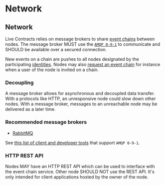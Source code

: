 # Network

## Network

Live Contracts relies on message brokers to share [event chains](https://github.com/legalthings/livecontracts-specs/tree/5edcc1c3291a4c211bb83072dfb2f8224eefe807/event-chains/README.md) between nodes. The message broker MUST use the [`AMQP 0-9-1`](https://www.rabbitmq.com/resources/specs/amqp0-9-1.pdf) to communicate and SHOULD be available over a secured connection.

New events on a chain are pushes to all nodes designated by the participating [identities](https://github.com/legalthings/livecontracts-specs/tree/5edcc1c3291a4c211bb83072dfb2f8224eefe807/02-identities/README.md). Nodes may also [request an event chain](https://github.com/legalthings/livecontracts-specs/tree/5edcc1c3291a4c211bb83072dfb2f8224eefe807/chain-requests/README.md) for instance when a user of the node is invited on a chain.

### Decoupling

A message broker allows for asynchronous and decoupled data transfer. With a protocols like HTTP, an unresponsive node could slow down other nodes. With a message broker, messages to an unreachable node may be delivered as a later time.

### Recommended message brokers

* [RabbitMQ](https://www.rabbitmq.com/)

See [this list of client and developer tools](https://www.rabbitmq.com/devtools.html) that support `AMQP 0-9-1`.

### HTTP REST API

Nodes MAY have an HTTP REST API which can be used to interface with the event chain service. Other node SHOULD NOT use the REST API. It's only intended for client applications hosted by the owner of the node.

